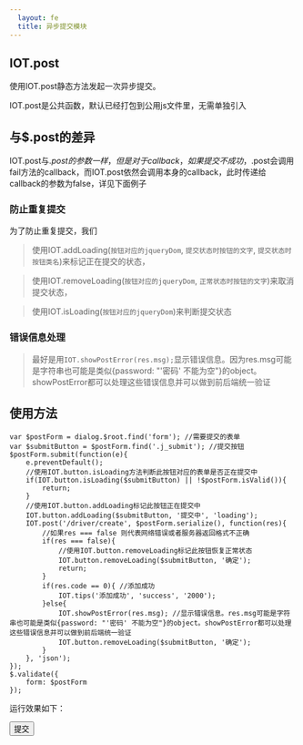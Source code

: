 ```yaml
---
  layout: fe
  title: 异步提交模块
---
```


## IOT.post

使用IOT.post静态方法发起一次异步提交。

IOT.post是公共函数，默认已经打包到公用js文件里，无需单独引入


## 与$.post的差异

IOT.post与$.post的参数一样，但是对于callback，如果提交不成功，$.post会调用fail方法的callback，而IOT.post依然会调用本身的callback，此时传递给callback的参数为false，详见下面例子

### 防止重复提交

为了防止重复提交，我们

> 使用IOT.addLoading(`按钮对应的jqueryDom`, `提交状态时按钮的文字`, `提交状态时按钮类名`)来标记正在提交的状态，

> 使用IOT.removeLoading(`按钮对应的jqueryDom`, `正常状态时按钮的文字`)来取消提交状态，

> 使用IOT.isLoading(`按钮对应的jqueryDom`)来判断提交状态

### 错误信息处理

> 最好是用`IOT.showPostError(res.msg);`显示错误信息。因为res.msg可能是字符串也可能是类似{password: "'密码' 不能为空"}的object。showPostError都可以处理这些错误信息并可以做到前后端统一验证


## 使用方法



    var $postForm = dialog.$root.find('form'); //需要提交的表单
    var $submitButton = $postForm.find('.j_submit'); //提交按钮
    $postForm.submit(function(e){
        e.preventDefault();
        //使用IOT.button.isLoading方法判断此按钮对应的表单是否正在提交中
        if(IOT.button.isLoading($submitButton) || !$postForm.isValid()){
            return;
        }
        //使用IOT.button.addLoading标记此按钮正在提交中
        IOT.button.addLoading($submitButton, '提交中', 'loading');
        IOT.post('/driver/create', $postForm.serialize(), function(res){
            //如果res === false 则代表网络错误或者服务器返回格式不正确
            if(res === false){
                //使用IOT.button.removeLoading标记此按钮恢复正常状态
                IOT.button.removeLoading($submitButton, '确定');
                return;
            }
            if(res.code == 0){ //添加成功
                IOT.tips('添加成功', 'success', '2000');
            }else{
                IOT.showPostError(res.msg); //显示错误信息。res.msg可能是字符串也可能是类似{password: "'密码' 不能为空"}的object。showPostError都可以处理这些错误信息并可以做到前后端统一验证
                IOT.button.removeLoading($submitButton, '确定');
            }
        }, 'json');
    });
    $.validate({
        form: $postForm
    });




运行效果如下：

<button onclick="submitDemo();" class="button j_submit">提交</button>

<script>
        function submitDemo(){
            var $button = $('.j_submit')
            IOT.button.addLoading($button, '提交中', 'loading');
            setTimeout(function(){
                IOT.tips('提交成功', 'success', '2000');
                IOT.button.removeLoading($button, '提交');
            }, 1500);
        }
</script>